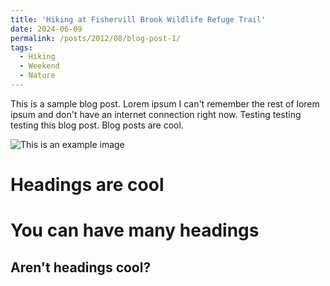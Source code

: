 ```yaml
---
title: 'Hiking at Fishervill Brook Wildlife Refuge Trail'
date: 2024-06-09
permalink: /posts/2012/08/blog-post-1/
tags:
  - Hiking
  - Weekend
  - Nature
---
```


This is a sample blog post. Lorem ipsum I can't remember the rest of lorem ipsum and don't have an internet connection right now. Testing testing testing this blog post. Blog posts are cool.

![This is an example image](images/IMG_0974.HEIC)

Headings are cool
======

You can have many headings
======

Aren't headings cool?
------
